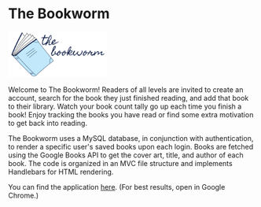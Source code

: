 # The Bookworm

<img src="/public/logo_desktop.png" width="200">

Welcome to The Bookworm! Readers of all levels are invited to create an account, search for the book they just finished reading, and add that book to their library. Watch your book count tally go up each time you finish a book! Enjoy tracking the books you have read or find some extra motivation to get back into reading.

The Bookworm uses a MySQL database, in conjunction with authentication, to render a specific user's saved books upon each login. Books are fetched using the Google Books API to get the cover art, title, and author of each book. The code is organized in an MVC file structure and implements Handlebars for HTML rendering. 

You can find the application [here](https://the-bookworm-c1a806da80c2.herokuapp.com). (For best results, open in Google Chrome.)
